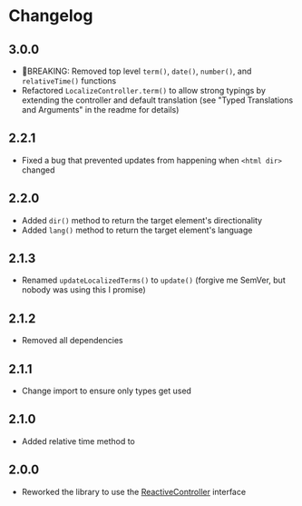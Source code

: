 # Changelog

## 3.0.0

- 🚨BREAKING: Removed top level `term()`, `date()`, `number()`, and `relativeTime()` functions
- Refactored `LocalizeController.term()` to allow strong typings by extending the controller and default translation (see "Typed Translations and Arguments" in the readme for details)

## 2.2.1

- Fixed a bug that prevented updates from happening when `<html dir>` changed

## 2.2.0

- Added `dir()` method to return the target element's directionality
- Added `lang()` method to return the target element's language

## 2.1.3

- Renamed `updateLocalizedTerms()` to `update()` (forgive me SemVer, but nobody was using this I promise)

## 2.1.2

- Removed all dependencies

## 2.1.1

- Change import to ensure only types get used

## 2.1.0

- Added relative time method to 

## 2.0.0

- Reworked the library to use the [ReactiveController](https://lit.dev/docs/composition/controllers/) interface
